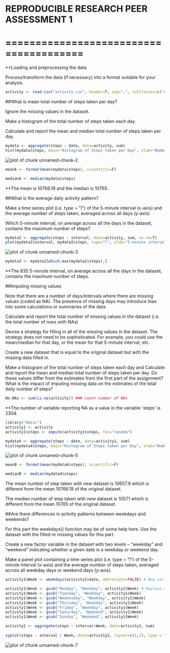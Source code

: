 
# REPRODUCIBLE RESEARCH PEER ASSESSMENT 1
# =======================================

**Loading and preprocessing the data

Process/transform the data (if necessary) into a format suitable for your analysis.



```r
activity <- read.csv("activity.csv", header=T, sep=",", colClasses=c("date"="Date"))
```

##What is mean total number of steps taken per day? 

Ignore the missing values in the dataset.

Make a histogram of the total number of steps taken each day.

Calculate and report the mean and median total number of steps taken per day.


```r
mydata <- aggregate(steps ~ date, data=activity, sum)
hist(mydata$steps, main="Histogram of Steps taken per Day", xlab="Number of Steps per Day", breaks=12)
```

![plot of chunk unnamed-chunk-2](figure/unnamed-chunk-2-1.png) 

```r
meanA <- format(mean(mydata$steps), scientific=F)

medianA <- median(mydata$steps)
```

**The mean is 10766.19 and the median is 10765.


##What is the average daily activity pattern?

Make a time series plot (i.e. type = "l") of the 5-minute interval (x-axis) and the average number of steps taken, averaged across all days (y-axis)

Which 5-minute interval, on average across all the days in the dataset, contains the maximum number of steps?


```r
mydata2 <- aggregate(steps ~ interval, data=activity, sum, na.rm=T)
plot(mydata2$interval, mydata2$steps, type="l", xlab="5-minute interval", ylab="Number of Steps Taken", main="Average Number of Steps Taken")
```

![plot of chunk unnamed-chunk-3](figure/unnamed-chunk-3-1.png) 

```r
mydata3 <- mydata2[which.max(mydata2$steps),]
```

**The 835 5-minute interval, on average across all the days in the dataset, contains the maximum number of steps.



##Imputing missing values

Note that there are a number of days/intervals where there are missing values (coded as NA). The presence of missing days may introduce bias into some calculations or summaries of the data.

Calculate and report the total number of missing values in the dataset (i.e. the total number of rows with NAs)

Devise a strategy for filling in all of the missing values in the dataset. The strategy does not need to be sophisticated. For example, you could use the mean/median for that day, or the mean for that 5-minute interval, etc.

Create a new dataset that is equal to the original dataset but with the missing data filled in.

Make a histogram of the total number of steps taken each day and Calculate and report the mean and median total number of steps taken per day. Do these values differ from the estimates from the first part of the assignment? What is the impact of imputing missing data on the estimates of the total daily number of steps?



```r
No.NAs <- sum(is.na(activity)) ### count number of NAs
```

**The number of variable reporting NA as a value in the variable 'steps' is 2304.


```r
library("Hmisc")
activity1 <- activity
activity1$steps <- impute(activity1$steps, fun="random")

mydata4 <- aggregate(steps ~ date, data=activity1, sum)
hist(mydata4$steps, main="Histogram of Steps taken per Day", xlab="Number of Steps per Day", breaks=12)
```

![plot of chunk unnamed-chunk-5](figure/unnamed-chunk-5-1.png) 



```r
meanB <- format(mean(mydata4$steps), scientific=F)

medianB <- median(mydata4$steps)
```

The mean number of step taken with new dataset is 10657.9 which is different from the mean 10766.19 of the original dataset.

The median number of step taken with new dataset is 10571 which is different from the mean 10765 of the original dataset.



##Are there differences in activity patterns between weekdays and weekends?

For this part the weekdays() function may be of some help here. Use the dataset with the filled-in missing values for this part.

Create a new factor variable in the dataset with two levels – “weekday” and “weekend” indicating whether a given date is a weekday or weekend day.

Make a panel plot containing a time series plot (i.e. type = "l") of the 5-minute interval (x-axis) and the average number of steps taken, averaged across all weekday days or weekend days (y-axis).


```r
activity1$Week <- weekdays(activity1$date, abbreviate=FALSE) # New variable  day of the week

activity1$Week <- gsub("Monday", "Weekday", activity1$Week) # Replace day with names
activity1$Week <- gsub("Tuesday", "Weekday", activity1$Week)
activity1$Week <- gsub("Wednesday", "Weekday", activity1$Week)
activity1$Week <- gsub("Thursday", "Weekday", activity1$Week)
activity1$Week <- gsub("Friday", "Weekday", activity1$Week)
activity1$Week <- gsub("Saturday", "Weekend", activity1$Week)
activity1$Week <- gsub("Sunday", "Weekend", activity1$Week)

activity2 <- aggregate(steps ~ interval+Week, data=activity1, sum)
      
xyplot(steps ~ interval | Week, data=activity2, layout=c(1,2), type = "l")
```

![plot of chunk unnamed-chunk-7](figure/unnamed-chunk-7-1.png) 


